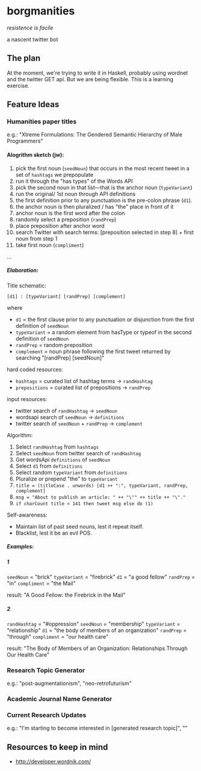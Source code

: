 # borgmanities

_resistence is facile_

a nascent twitter bot

## The plan

At the moment, we're trying to write it in Haskell, probably using wordnet and
the twitter GET api. But we are being flexible. This is a learning
exercise.

## Feature Ideas

### Humanities paper titles ###

e.g.: "Xtreme Formulations: The Gendered Semantic Hierarchy of Male Programmers"

#### Alogrithm sketch (jw):

1. pick the first noun (`seedNoun`) that occurs in the most recent tweet in a set of `hashtags` we prepopulate
2. run it through the "has types" of the Words API
3. pick the second noun in that list—that is the anchor noun (`typeVariant`)
4. run the original/ 1st noun through API definitions
5. the first definition prior to any punctuation is the pre-colon phrase (`d1`).
6. the anchor noun is then pluralized / has "the" place in front of it
7. anchor noun is the first word after the colon
8. randomly select a preposition (`randPrep`)
9. place preposition after anchor word
10. search Twitter with search terms: [preposition selected in step 8] + first noun from step 1
11. take first noun (`compliment`)

...

##### Elaboration:

Title schematic:

```
[d1] : [typeVariant] [randPrep] [complement]
```

where

- `d1`          = the first clause prior to any punctuation or disjunction from the first definition of `seedNoun`
- `typeVariant` = a random element from hasType or typeof in the second definition of `seedNoun`
- `randPrep`    = random preposition
- `complement`  = noun phrase following the first tweet returned by
  searching "[randPrep] [seedNoun]"

hard coded resources:

- `hashtags`     = curated list of hashtag terms -> `randHashtag`
- `prepositions` = curated list of prepositions  -> `randPrep`

input resources:

- twitter search of `randHashtag`           -> `seedNoun`
- wordsapi search of `seedNoun`             -> `definitions`
- twitter search of `seedNoun` + `randPrep` -> `complement`

Algorithm:

1. Select `randHashtag` from `hashtags`
1. Select `seedNoun` from twitter search of `randHashtag`
1. Get wordsApi `definitions` of `seedNoun`
1. Select `d1` from `definitions`
1. Select random `typeVariant` from `definitions`
1. Pluralize or prepend "the" to `typeVariant`
1. `title = (titleCase . unwords) [d1 ++ ":", typeVariant, randPrep, complement]`
1. `msg = "About to publish an article: " ++ "\"" ++ title ++ "\"."`
1. `if charCount title < 141 then tweet msg else do (1)`

Self-awareness:

- Maintain list of past seed nouns, lest it repeat itself.
- Blacklist, lest it be an evil POS.

##### Examples:

##### 1

`seedNoun`    = "brick"
`typeVariant` = "firebrick"
`d1`          = "a good fellow"
`randPrep`    = "in"
`compliment`  = "the Mail"

result: "A Good Fellow: the Firebrick in the Mail"

##### 2

`randHashtag` = "#oppression"
`seedNoun`    = "membership"
`typeVariant` = "relationship"
`d1`          = "the body of members of an organization"
`randPrep`    = "through"
`compliment`  = "our health care"

result: "The Body of Members of an Organization: Relationships Through
Our Health Care"

### Research Topic Generator ###

e.g.: "post-augmentationism", "neo-retrofuturism"

### Academic Journal Name Generator ###

### Current Research Updates ###

e.g.: "I'm starting to become interested in
[generated research topic]", ""

## Resources to keep in mind

- http://developer.wordnik.com/
